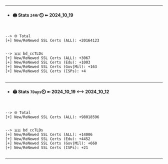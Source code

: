 

---
- #### 🖨️ **Stats** `24Hr`⏲️ ➼ 2024_10_19
```console


--> 🌐 Total
[+] New/ReNewed SSL Certs (ALL): +20164123


--> 🇧🇩 bd_ccTLDs
[+] New/ReNewed SSL Certs (ALL): +3067
[+] New/ReNewed SSL Certs (Edu): +1003
[+] New/ReNewed SSL Certs (Gov|Mil): +163
[+] New/ReNewed SSL Certs (ISPs): +4


```

---
- #### 🖨️ **Stats** `7Days`⏲️ ➼ 2024_10_19 <--> 2024_10_12
```console


--> 🌐 Total
[+] New/ReNewed SSL Certs (ALL): +98018596


--> 🇧🇩 bd_ccTLDs
[+] New/ReNewed SSL Certs (ALL): +14006
[+] New/ReNewed SSL Certs (Edu): +4452
[+] New/ReNewed SSL Certs (Gov|Mil): +660
[+] New/ReNewed SSL Certs (ISPs): +21


```

---

